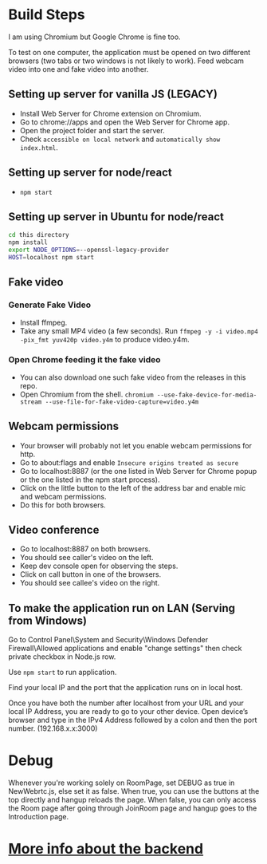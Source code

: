 # Build Steps
I am using Chromium but Google Chrome is fine too.

To test on one computer, the application must be opened on two different browsers (two tabs or two windows is not likely to work). 
Feed webcam video into one and fake video into another.

## Setting up server for vanilla JS (LEGACY)
- Install Web Server for Chrome extension on Chromium.
- Go to chrome://apps and open the Web Server for Chrome app.
- Open the project folder and start the server.
- Check `accessible on local network` and `automatically show index.html`.

## Setting up server for node/react
- `npm start`

## Setting up server in Ubuntu for node/react
```bash
cd this directory
npm install
export NODE_OPTIONS=--openssl-legacy-provider
HOST=localhost npm start
```

## Fake video

### Generate Fake Video
- Install ffmpeg. 
- Take any small MP4 video (a few seconds). Run `ffmpeg -y -i video.mp4 -pix_fmt yuv420p video.y4m` to produce video.y4m.

### Open Chrome feeding it the fake video
- You can also download one such fake video from the releases in this repo.
- Open Chromium from the shell. `chromium --use-fake-device-for-media-stream --use-file-for-fake-video-capture=video.y4m`

## Webcam permissions
- Your browser will probably not let you enable webcam permissions for http.
- Go to about:flags and enable `Insecure origins treated as secure`
- Go to localhost:8887 (or the one listed in Web Server for Chrome popup or the one listed in the npm start process).
- Click on the little button to the left of the address bar and enable mic and webcam permissions.
- Do this for both browsers.

## Video conference
- Go to localhost:8887 on both browsers.
- You should see caller's video on the left.
- Keep dev console open for observing the steps.
- Click on call button in one of the browsers.
- You should see callee's video on the right.

## To make the application run on LAN (Serving from Windows)

Go to Control Panel\System and Security\Windows Defender Firewall\Allowed applications and enable "change settings" then check private checkbox in Node.js row.

Use `npm start` to run application.

Find your local IP and the port that the application runs on in local host.

Once you have both the number after localhost from your URL and your local IP Address, you are ready to go to your other device. Open device’s browser and type in the IPv4 Address followed by a colon and then the port number. (192.168.x.x:3000)


# Debug

Whenever you're working solely on RoomPage, set DEBUG as true in NewWebrtc.js, else set it as false.
When true, you can use the buttons at the top directly and hangup reloads the page. When false, you can only access the Room page after going through JoinRoom page and hangup goes to the Introduction page.

# [More info about the backend](https://github.com/arunkumaraqm/Video-Conferencing-Webrtc/blob/videoconf/README.md)
